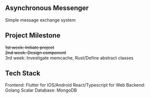 ## Asynchronous Messenger
Simple message exchange system

## Project Milestone

~~1st week: Initiate project~~</br>
~~2nd week: Design component~~<br/>
3rd week: Investigate memcache, Rust/Define abstract classes

## Tech Stack

Frontend: Flutter for IOS/Android
          React/Typescript for Web
Backend: Golang
         Scalar
Database: MongoDB
